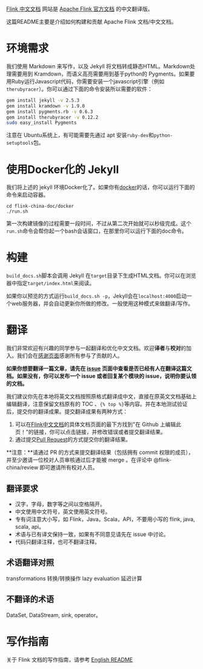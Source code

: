 [Flink 中文文档](http://doc.flink-china.org) 网站是 [Apache Flink 官方文档](https://ci.apache.org/projects/flink/flink-docs-master/) 的中文翻译版。

这篇README主要是介绍如何构建和贡献 Apache Flink 文档/中文文档。

# 环境需求

我们使用 Markdown 来写作，以及 Jekyll 将文档转成静态HTML。Markdown处理需要用到 Kramdown，而语义高亮需要用到基于python的 Pygments。如果要用Ruby运行Javascript代码，你需要安装一个javascript引擎（例如 `therubyracer`）。你可以通过下面的命令安装所以需要的软件：

```bash
gem install jekyll -v 2.5.3
gem install kramdown -v 1.9.0
gem install pygments.rb -v 0.6.3
gem install therubyracer -v 0.12.2
sudo easy_install Pygments
```

注意在 Ubuntu系统上，有可能需要先通过 apt 安装`ruby-dev`和`python-setuptools`包。

# 使用Docker化的 Jekyll

我们将上述的 jekyll 环境Docker化了。如果你有[docker](https://docs.docker.com/)的话，你可以运行下面的命令来启动容器。

```
cd flink-china-doc/docker
./run.sh
```

第一次构建镜像的过程需要一段时间，不过从第二次开始就可以秒级完成。这个`run.sh`命令会帮你起一个bash会话窗口，在那里你可以运行下面的doc命令。

# 构建

`build_docs.sh`脚本会调用 Jekyll 在`target`目录下生成HTML文档。你可以在浏览器中指定`target/index.html`来阅读。

如果你以预览的方式运行`build_docs.sh -p`，Jekyll会在`localhost:4000`启动一个web服务器，并会自动更新你所做的修改。一般使用这种模式来做翻译/写作。


# 翻译

我们非常欢迎有兴趣的同学参与一起翻译和优化中文文档。欢迎**译者**与**校对**的加入。我们会在[感谢页面](http://doc.flink-china.org/about/#thanks)感谢所有参与了贡献的人。

**如果你想要翻译一篇文章，请先在 [issue](https://github.com/flink-china/flink-china-doc/issues) 页面中查看是否已经有人在翻译这篇文档。如果没有，你可以发布一个 issue 或者回复某个模块的 issue，说明你要认领的文档。**

我们建议你先在本地将英文文档按照原格式翻译成中文，直接在原英文文档基础上编辑翻译，注意保留文档原有的 TOC 、`{% top %}`等内容。并在本地测试验证后，提交你的翻译成果。提交翻译成果有两种方式：

1. 可以在[Flink中文文档](http://doc.flink-china.org)的具体文档页面的最下方找到"在 Github 上编辑此页！"的链接，你可以点击链接，并修改错误或者提交翻译结果。
2. 通过提交[Pull Request](https://help.github.com/articles/using-pull-requests/)的方式提交你的翻译结果。

**注意：**请通过 PR 的方式来提交翻译结果（包括拥有 commit 权限的成员），并至少邀请一位校对人员审核通过后才能被 merge 。在评论中 @flink-china/review  即可邀请所有校对人员。

## 翻译要求

- 汉字，字母，数字等之间以空格隔开。
- 中文使用中文符号，英文使用英文符号。
- 专有词注意大小写，如 Flink，Java，Scala，API，不要用小写的 flink, java, scala, api。
- 术语与已有译文保持一致，如果有不同意见请先在 issue 中讨论。
- 代码只翻译注释，也可不翻译注释。


## 术语翻译对照

transformations 转换/转换操作
lazy evaluation 延迟计算

## 不翻译的术语

DataSet, DataStream, sink, operator。


# 写作指南

关于 Flink 文档的写作指南，请参考 [English README](https://github.com/flink-china/flink-china-doc/blob/master/README_EN.md#contribute)

